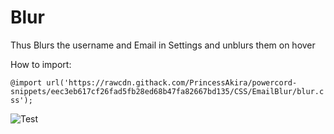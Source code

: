 # Blur

Thus Blurs the username and Email in Settings and unblurs them on hover

How to import:

```@import url('https://rawcdn.githack.com/PrincessAkira/powercord-snippets/eec3eb617cf26fad5fb28ed68b47fa82667bd135/CSS/EmailBlur/blur.css');```

![Test](https://i.imgur.com/lYlbMpa.png)
